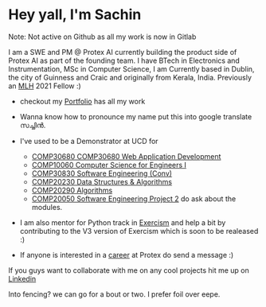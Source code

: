 # Hey yall, I'm Sachin 

Note: Not active on Github as all my work is now in Gitlab 

I am a SWE and PM @ Protex AI currently building the product side of Protex AI as part of the founding team. I have BTech in Electronics and Instrumentation, MSc in Computer Science, I am Currently based in Dublin, the city of Guinness and Craic and originally from Kerala, India. Previously an [MLH](https://fellowship.mlh.io/programs/open-source) 2021 Fellow :)

- checkout my [Portfolio](https://www.sachinsoman.com) has all my work
- Wanna know how to pronounce my name put this into google translate സച്ചിൻ.
- I've used to be a Demonstrator at UCD for
    * [COMP30680 COMP30680 Web Application Development](https://sisweb.ucd.ie/usis/!W_HU_MENU.P_PUBLISH?p_tag=MODULE&MODULE=COMP30680)
    * [COMP10060 Computer Science for Engineers I](https://sisweb.ucd.ie/usis/!W_HU_MENU.P_PUBLISH?p_tag=MODULE&MODULE=COMP10060) 
    * [COMP30830 Software Engineering (Conv)](https://sisweb.ucd.ie/usis/!W_HU_MENU.P_PUBLISH?p_tag=MODULE&MODULE=COMP30830) 
    * [COMP20230 Data Structures & Algorithms](https://sisweb.ucd.ie/usis/!W_HU_MENU.P_PUBLISH?p_tag=MODULE&MODULE=COMP20230) 
    * [COMP20290 Algorithms](https://sisweb.ucd.ie/usis/!W_HU_MENU.P_PUBLISH?p_tag=MODULE&MODULE=COMP20290) 
    * [COMP20050 Software Engineering Project 2](https://sisweb.ucd.ie/usis/!W_HU_MENU.P_PUBLISH?p_tag=MODULE&MODULE=COMP20050) 
    do ask about the modules.

- I am also mentor for Python track in [Exercism](https://exercism.io/) and help a bit by contributing to the V3 version of Exercism which is soon to be realeased :)
- If anyone is interested in a [career](https://www.protex.ai/careers) at Protex do send a message :)

If you guys want to collaborate with me on any cool projects hit me up on [Linkedin](https://www.linkedin.com/in/sachin-soman/)

Into fencing? we can go for a bout or two. I prefer foil over eepe.


